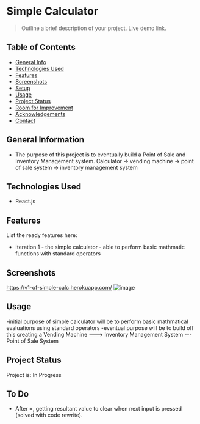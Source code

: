 # Simple Calculator
> Outline a brief description of your project.
> Live demo link. <!-- when hosted put demo link here -->

## Table of Contents
* [General Info](#general-information)
* [Technologies Used](#technologies-used)
* [Features](#features)
* [Screenshots](#screenshots)
* [Setup](#setup)
* [Usage](#usage)
* [Project Status](#project-status)
* [Room for Improvement](#room-for-improvement)
* [Acknowledgements](#acknowledgements)
* [Contact](#contact)
<!-- * [License](#license) -->


## General Information
- The purpose of this project is to eventually build a Point of Sale and Inventory Management system.
Calculator -> vending machine -> point of sale system -> inventory management system
<!-- You don't have to answer all the questions - just the ones relevant to your project. -->


## Technologies Used
- React.js


## Features
List the ready features here:
- Iteration 1 - the simple calculator - able to perform basic mathmatic functions with standard operators 


## Screenshots
https://v1-of-simple-calc.herokuapp.com/
![image](https://user-images.githubusercontent.com/92126443/164109672-8564d8ee-a974-4bd0-aae6-f0e85276b852.png)




## Usage
-initial purpose of simple calculator will be to perform basic mathmatical evaluations using standard operators
-eventual purpose will be to build off this creating a Vending Machine ---> Inventory Management System --- Point of Sale System





## Project Status
Project is: In Progress


## To Do

- After =, getting resultant value to clear when next input is pressed (solved with code rewrite).



